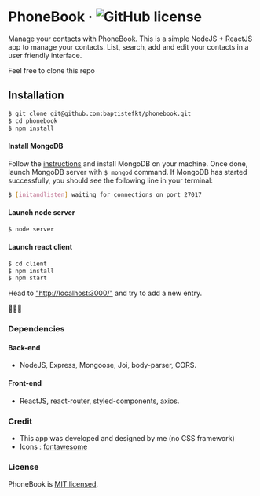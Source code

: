 # PhoneBook &middot; ![GitHub license](https://img.shields.io/badge/license-MIT-blue.svg)

Manage your contacts with PhoneBook. This is a simple NodeJS + ReactJS app to manage your contacts. List, search, add and edit your contacts in a user friendly interface.

Feel free to clone this repo 

## Installation

```sh
$ git clone git@github.com:baptistefkt/phonebook.git
$ cd phonebook
$ npm install
```

#### Install MongoDB

Follow the [instructions](https://docs.mongodb.com/guides/server/install/) and install MongoDB on your machine. 
Once done, launch MongoDB server with `$ mongod` command.
If MongoDB has started successfully, you should see the following line in your terminal: 

```sh
$ [initandlisten] waiting for connections on port 27017
```

#### Launch node server

```sh
$ node server
```

#### Launch react client

```sh
$ cd client
$ npm install
$ npm start
```

Head to ["http://localhost:3000/"](http://localhost:3000/) and try to add a new entry.

🚀🚀🚀

### Dependencies

#### Back-end

* NodeJS, Express, Mongoose, Joi, body-parser, CORS.

#### Front-end

* ReactJS, react-router, styled-components, axios.

### Credit

* This app was developed and designed by me (no CSS framework)
* Icons : [fontawesome](https://fontawesome.com/icons?d=gallery)

### License

PhoneBook is [MIT licensed](./LICENSE).
